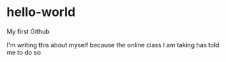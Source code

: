 # hello-world
My first Github

I'm writing this about myself because the online class I am taking has told me to do so
